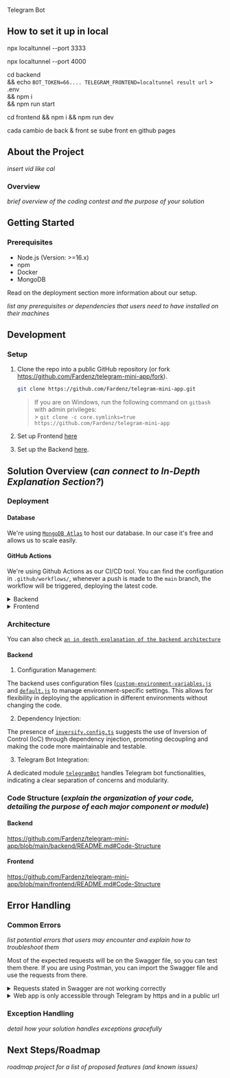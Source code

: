 Telegram Bot

## How to set it up in local

npx localtunnel --port 3333

npx localtunnel --port 4000


cd backend \
 && echo `BOT_TOKEN=66....
TELEGRAM_FRONTEND=localtunnel result url` > .env\
 &&  npm i \
 && npm run start

cd frontend && npm i && npm run dev

cada cambio de back & front se sube
front en github pages

<!-- ABOUT THE PROJECT -->

## About the Project
_insert vid like cal_

### Overview
_brief overview of the coding contest and the purpose of your solution_

<!-- GETTING STARTED -->

## Getting Started

### Prerequisites
- Node.js (Version: >=16.x)
- npm
- Docker
- MongoDB

Read on the deployment section more information about our setup.

_list any prerequisites or dependencies that users need to have installed on their machines_

## Development

### Setup 

1. Clone the repo into a public GitHub repository (or fork https://github.com/Fardenz/telegram-mini-app/fork).

    ```sh
   git clone https://github.com/Fardenz/telegram-mini-app.git
   ```
    
   > If you are on Windows, run the following command on `gitbash` with admin privileges: <br> > `git clone -c core.symlinks=true https://github.com/Fardenz/telegram-mini-app` <br>

2. Set up Frontend [here](https://github.com/Fardenz/telegram-mini-app/blob/main/frontend/README.md)
3. Set up the Backend [here](https://github.com/Fardenz/telegram-mini-app/blob/main/backend/README.md). 


## Solution Overview (_can connect to In-Depth Explanation Section?_)

### Deployment

#### Database
We're using [`MongoDB Atlas`](https://www.mongodb.com/atlas/database) to host our database. In our case it's free and allows us to scale easily.

#### GitHub Actions

We're using Github Actions as our CI/CD tool. You can find the configuration in `.github/workflows/`, whenever a push is made to the `main` branch, the workflow will be triggered, deploying the latest code.

<details>
<summary>Backend</summary>
The backend is automatically deployed to a custom server owned by us running Linux. You can set your custom secrets in the repository settings and it will automatically deploy to your server. The secrets are:

```
SSH_HOST
SSH_PRIVATE_KEY
SSH_USERNAME
ENV_VARIABLES
```

You can find the configuration in `.github/workflows/staging-deployment-backend.yml`
</details>

<details>
<summary>Frontend</summary>
We're using Github Pages to deploy the frontend, this allows us to have a public URL with HTTPS for the web app without having to pay for a server. The disadvantage is that you can only host static webpages. To deploy it automatically configure your github pages in the repository settings and set the `ENV_VARIABLES_FRONTEND` secret.

You can find the configuration in `.github/workflows/staging-deployment-frontend.yml`
</details>

### Architecture 

You can also check [`an in depth explanation of the backend architecture`](https://github.com/Fardenz/telegram-mini-app/blob/main/frontend/README.md#Code-Structure)

#### Backend

1. Configuration Management:

The backend uses configuration files ([`custom-environment-variables.js`](https://github.com/Fardenz/telegram-mini-app/blob/main/backend/config/custom-environment-variables.js) and [`default.js`](https://github.com/Fardenz/telegram-mini-app/blob/main/backend/config/default.js) to manage environment-specific settings. This allows for flexibility in deploying the application in different environments without changing the code.

2. Dependency Injection:

The presence of [`inversify.config.ts`](https://github.com/Fardenz/telegram-mini-app/blob/main/backend/src/inversify.config.ts) suggests the use of Inversion of Control (IoC) through dependency injection, promoting decoupling and making the code more maintainable and testable.

3. Telegram Bot Integration:

A dedicated module [`telegramBot`](https://github.com/Fardenz/telegram-mini-app/tree/main/backend/src/telegramBot) handles Telegram bot functionalities, indicating a clear separation of concerns and modularity.

### Code Structure (_explain the organization of your code, detailing the purpose of each major component or module_)

#### Backend
https://github.com/Fardenz/telegram-mini-app/blob/main/backend/README.md#Code-Structure
      
#### Frontend
https://github.com/Fardenz/telegram-mini-app/blob/main/frontend/README.md#Code-Structure

## Error Handling

### Common Errors
_list potential errors that users may encounter and explain how to troubleshoot them_

Most of the expected requests will be on the Swagger file, so you can test them there. If you are using Postman, you can import the Swagger file and use the requests from there.

<details>
<summary>Requests stated in Swagger are not working correctly</summary>
Ensure that you have the correct URL in the `.env` file. The URL should be the same as the one you used to expose your backend to the internet. Also make sure that the protocol is the correct one, so `http` for local.

</details>

<details>
<summary>Web app is only accessible through Telegram by https and in a public url</summary>
You will have to use a service like ngrok or localtunnel to expose your local web app to the internet. Then, you will have to change the `TELEGRAM_FRONTEND` variable in the `.env` file to the URL provided by the service. Make sure that the protocol is the correct one, so `https` for ngrok.
</details>


### Exception Handling
_detail how your solution handles exceptions gracefully_

## Next Steps/Roadmap
_roadmap project for a list of proposed features (and known issues)_




